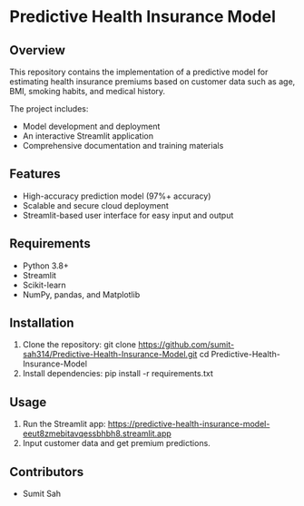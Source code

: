 # Predictive Health Insurance Model

## Overview
This repository contains the implementation of a predictive model for estimating health insurance premiums based on customer data such as age, BMI, smoking habits, and medical history.

The project includes:
- Model development and deployment
- An interactive Streamlit application
- Comprehensive documentation and training materials

## Features
- High-accuracy prediction model (97%+ accuracy)
- Scalable and secure cloud deployment
- Streamlit-based user interface for easy input and output

## Requirements
- Python 3.8+
- Streamlit
- Scikit-learn
- NumPy, pandas, and Matplotlib

## Installation
1. Clone the repository: git clone https://github.com/sumit-sah314/Predictive-Health-Insurance-Model.git cd Predictive-Health-Insurance-Model
2. Install dependencies: pip install -r requirements.txt

## Usage
1. Run the Streamlit app: https://predictive-health-insurance-model-eeut8zmebitavqessbhbh8.streamlit.app
2. Input customer data and get premium predictions.

## Contributors
- Sumit Sah
